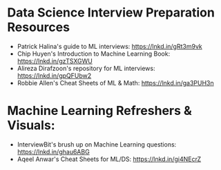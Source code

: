 # Data Science Interview Preparation Resources
- Patrick Halina's guide to ML interviews: https://lnkd.in/gRt3m9vk
- Chip Huyen's Introduction to Machine Learning Book: https://lnkd.in/gzTSXGWU
- Alireza Dirafzoon's repository for ML interviews: https://lnkd.in/gpQFUbw2
- Robbie Allen's Cheat Sheets of ML & Math: https://lnkd.in/ga3PUH3n

# Machine Learning Refreshers & Visuals:
  - InterviewBit's brush up on Machine Learning questions: https://lnkd.in/ghau6ABG
  - Aqeel Anwar's Cheat Sheets for ML/DS: https://lnkd.in/gi4NEcrZ
